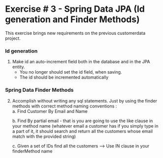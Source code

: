 # Exercise # 3 - Spring Data JPA (Id generation and Finder Methods)


This exercise brings new requirements on the previous customerdata project.

### Id generation
1. Make id an auto-increment field both in the database and in the JPA entity.
	- You no longer should set the id field, when saving.
	- The id should be incremented automatically



### Spring Data Finder Methods

2. Accomplish without writing any sql statements. Just by using the finder methods with correct method naming conventions :  
	a. Find Customer By Email and Name  

	b. Find By partial email - that is you are going to use the like clause in your method name (whatever email a customer has if you simply type in a part of it, it should search and return all the customers whose email match with the provided string)  
	
	c. Given a set of IDs find all the customers -->	Use IN clause in your finderMethod name		
